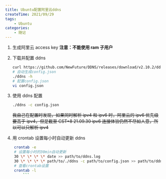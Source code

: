 ```yaml
---
title: Ubuntu配置阿里云ddns
createTime: 2021/09/29
tags:
    - Ubuntu
categories:
    - 随记
---
```


1.  生成阿里云 access key **注意：不能使用 ram 子用户**

2.  下载并配置 ddns
    ```bash
    curl https://github.com/NewFuture/DDNS/releases/download/v2.10.2/ddns -#SLo ddns && chmod 777 ddns
    # 自动生成config.json
    ./ddns -h
    # 配置config.json
    vi config.json
    ```
3.  使用 ddns 配置
    ```bash
    ./ddns -c config.json
    ```
    ~~我自己在配置时发现，如果同时解析 ipv4 和 ipv6 时，阿里云的 ipv6 优先级要高于 ipv4，但是截至 CST+8 21.09.30 ipv6 连接体验仍然不尽如人意，所以可以只解析 ipv4~~
4.  用 crontab 设置每小时自动更新 ddns

````bash
    crontab -e
    # 设置每小时的30min自动更新
    30 \* \* \* \* date >> path/to/ddns.log
    30 \* \* \* \* path/to/./ddns -c path/to/config.json >> path/to/ddns.log
    # 查看crontab设置
    crontab -l
        ```
````
